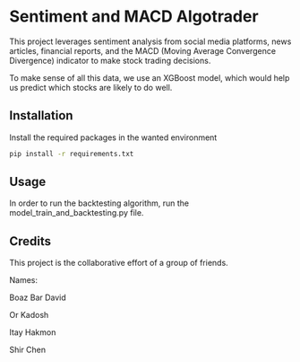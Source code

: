 # Sentiment and MACD Algotrader
This project leverages sentiment analysis from social media platforms, news articles, financial reports, and the MACD (Moving Average Convergence Divergence) indicator to make stock trading decisions.

To make sense of all this data, we use an XGBoost model, which would help us predict which stocks are likely to do well.

## Installation
Install the required packages in the wanted environment

```bash
pip install -r requirements.txt
```

## Usage
In order to run the backtesting algorithm, run the model_train_and_backtesting.py file.

## Credits
This project is the collaborative effort of a group of friends.

Names:

Boaz Bar David

Or Kadosh

Itay Hakmon

Shir Chen
